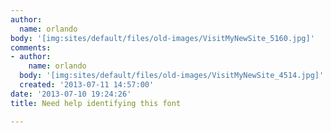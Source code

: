 ```yaml
---
author:
  name: orlando
body: '[img:sites/default/files/old-images/VisitMyNewSite_5160.jpg]'
comments:
- author:
    name: orlando
  body: '[img:sites/default/files/old-images/VisitMyNewSite_4514.jpg]'
  created: '2013-07-11 14:57:00'
date: '2013-07-10 19:24:26'
title: Need help identifying this font

---
```

